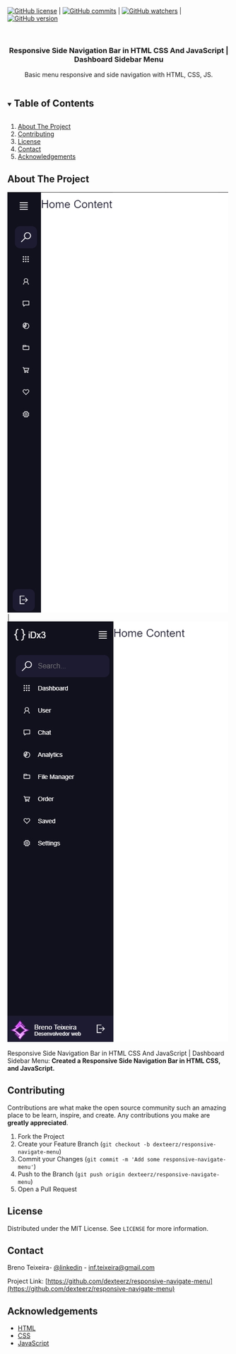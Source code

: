 [![GitHub license](https://img.shields.io/github/license/Naereen/StrapDown.js.svg)](https://github.com/Naereen/StrapDown.js/blob/master/LICENSE) | [![GitHub commits](https://img.shields.io/github/commits-since/Naereen/StrapDown.js/v1.0.0.svg)](https://GitHub.com/Naereen/StrapDown.js/commit/) | [![GitHub watchers](https://img.shields.io/github/watchers/Naereen/StrapDown.js.svg?style=social&label=Watch&maxAge=2592000)](https://GitHub.com/Naereen/StrapDown.js/watchers/) | [![GitHub version](https://badge.fury.io/gh/Naereen%2FStrapDown.js.svg)](https://github.com/Naereen/StrapDown.js)


<!-- PROJECT LOGO -->
<br />
<p align="center">
  <h3 align="center">Responsive Side Navigation Bar in HTML CSS And JavaScript | Dashboard Sidebar Menu</h3>

  <p align="center">
    Basic menu responsive and side navigation with HTML, CSS, JS.
</p>



<!-- TABLE OF CONTENTS -->
<details open="open">
  <summary><h2 style="display: inline-block">Table of Contents</h2></summary>
  <ol>
    <li>
      <a href="#about-the-project">About The Project</a>
    </li>
    <li><a href="#contributing">Contributing</a></li>
    <li><a href="#license">License</a></li>
    <li><a href="#contact">Contact</a></li>
    <li><a href="#acknowledgements">Acknowledgements</a></li>
  </ol>
</details>



<!-- ABOUT THE PROJECT -->
## About The Project

![SS1](/screenshots/Screenshot_1.jpg "ss1") | ![SS1](/screenshots/Screenshot_2.jpg "ss2")

Responsive Side Navigation Bar in HTML CSS And JavaScript | Dashboard Sidebar Menu:
**Created a Responsive Side Navigation Bar in HTML CSS, and JavaScript.**


<!-- CONTRIBUTING -->
## Contributing

Contributions are what make the open source community such an amazing place to be learn, inspire, and create. Any contributions you make are **greatly appreciated**.

1. Fork the Project
2. Create your Feature Branch (`git checkout -b dexteerz/responsive-navigate-menu`)
3. Commit your Changes (`git commit -m 'Add some responsive-navigate-menu'`)
4. Push to the Branch (`git push origin dexteerz/responsive-navigate-menu`)
5. Open a Pull Request



<!-- LICENSE -->
## License

Distributed under the MIT License. See `LICENSE` for more information.



<!-- CONTACT -->
## Contact

Breno Teixeira- [@linkedin](https://www.linkedin.com/in/bre-teixeira/) - inf.teixeira@gmail.com

Project Link: [https://github.com/dexteerz/responsive-navigate-menu](https://github.com/dexteerz/responsive-navigate-menu)



<!-- ACKNOWLEDGEMENTS -->
## Acknowledgements

* [HTML](https://developer.mozilla.org/en-US/docs/Web/HTML)
* [CSS](https://developer.mozilla.org/en-US/docs/Web/CSS)
* [JavaScript](https://developer.mozilla.org/en-US/docs/Web/JavaScript)
